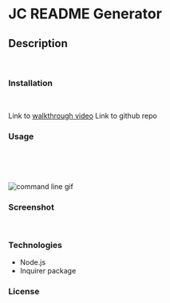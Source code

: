 # JC README Generator

## Description

<br>



### Installation

<br>

Link to [walkthrough video](https://drive.google.com/file...)
Link to github repo

### Usage

<br>


<br>


<br>

![command line gif](assets/)

<!-- "

-you'll need TWO total README.MD files for your challenge

One README.MD is generated by your inquirer/console commands and then committed to the repository

The second README.MD is for your challenge and will include links to to the repo and video link
" -->



### Screenshot

<br>

### Technologies

- Node.js
- Inquirer package



### License
<br>

